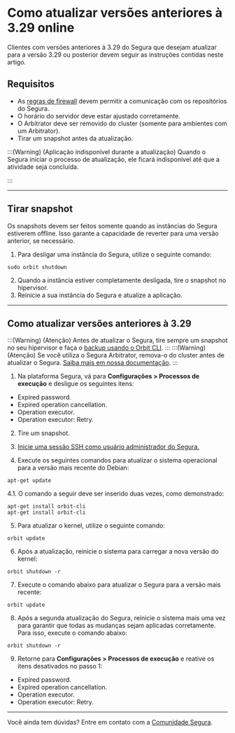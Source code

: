 # Como atualizar versões anteriores à 3.29 online

Clientes com versões anteriores à 3.29 do Segura que desejam atualizar para a versão 3.29 ou posterior devem seguir as instruções contidas neste artigo. 

## Requisitos

* As [regras de firewall](/v4/docs/pt/installation-firewall-rules) devem permitir a comunicação com os repositórios do Segura.
* O horário do servidor deve estar ajustado corretamente.
* O Arbitrator deve ser removido do cluster (somente para ambientes com um Arbitrator).
* Tirar um snapshot antes da atualização.


:::(Warning) (Aplicação indisponível durante a atualização)
Quando o Segura iniciar o processo de atualização, ele ficará indisponível até que a atividade seja concluída.

:::

* * *

## Tirar snapshot

Os snapshots devem ser feitos somente quando as instâncias do Segura estiverem offline. Isso garante a capacidade de reverter para uma versão anterior, se necessário.


1. Para desligar uma instância do Segura, utilize o seguinte comando:
```Shell
sudo orbit shutdown
```
2. Quando a instância estiver completamente desligada, tire o snapshot no hipervisor.  
3. Reinicie a sua instância do Segura e atualize a aplicação.

* * *

## Como atualizar versões anteriores à 3.29


:::(Warning) (Atenção)
Antes de atualizar o Segura, tire sempre um snapshot no seu hipervisor e faça o [backup usando o Orbit CLI](/v4/docs/pt/orbit-cli-how-to-configure-backup).
:::
:::(Warning) (Atenção)
Se você utiliza o Segura Arbitrator, remova-o do cluster antes de atualizar o Segura. [Saiba mais em nossa documentação](/v4/docs/pt/arbitrator-remove-arbitrator).
:::

1. Na plataforma Segura, vá para **Configurações > Processos de execução** e desligue os seguintes itens:


* Expired password.
* Expired operation cancellation. 
* Operation executor.
* Operation executor: Retry.


2. Tire um snapshot.
3. [Inicie uma sessão SSH como usuário administrador do Segura.](/v4/docs/pt/administration-ssh-access)




4. Execute os seguintes comandos para atualizar o sistema operacional para a versão mais recente do Debian:

```Shell
apt-get update
```
4.1.  O comando a seguir deve ser inserido duas vezes, como demonstrado:

 
```Shell
apt-get install orbit-cli
apt-get install orbit-cli
```
5. Para atualizar o kernel, utilize o seguinte comando:
```Shell
orbit update
```
6. Após a atualização, reinicie o sistema para carregar a nova versão do kernel:
```Shell
orbit shutdown -r
```
7. Execute o comando abaixo para atualizar o Segura para a versão mais recente:
```Shell
orbit update
```
8. Após a segunda atualização do Segura, reinicie o sistema mais uma vez para garantir que todas as mudanças sejam aplicadas corretamente. Para isso, execute o comando abaixo:

```Shell
orbit shutdown -r
```
9. Retorne para **Configurações > Processos de execução** e reative os itens desativados no passo 1:


* Expired password.
* Expired operation cancellation.
* Operation executor.
* Operation executor: Retry.

* * *

Você ainda tem dúvidas? Entre em contato com a [Comunidade Segura](https://community.Segura.io/).